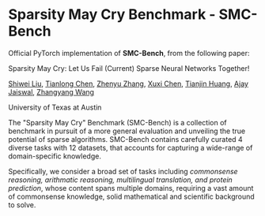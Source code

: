 # Sparsity May Cry Benchmark - SMC-Bench

Official PyTorch implementation of **SMC-Bench**, from the following paper: 

Sparsity May Cry: Let Us Fail (Current) Sparse Neural Networks Together!

[Shiwei Liu](https://shiweiliuiiiiiii.github.io/), [Tianlong Chen](https://tianlong-chen.github.io/about/), [Zhenyu Zhang](https://scholar.google.com/citations?user=ZLyJRxoAAAAJ&hl=zh-CN), [Xuxi Chen](http://xxchen.site/), [Tianjin Huang](https://research.tue.nl/en/persons/tianjin-huang), [Ajay Jaiswal](https://ajay1994.github.io/), [Zhangyang Wang](https://vita-group.github.io/)

University of Texas at Austin

The "Sparsity May Cry" Benchmark (SMC-Bench) is a collection of benchmark in pursuit of a more general evaluation and unveiling the true potential of sparse algorithms. SMC-Bench contains carefully curated 4 diverse tasks with 12 datasets, that accounts for capturing a wide-range of domain-specific knowledge. 

Specifically, we consider a broad set of tasks including *commonsense reasoning, arithmatic reasoning, multilingual translation, and protein prediction*, whose content spans multiple domains, requiring a vast amount of commonsense knowledge, solid mathematical and scientific background to solve. 
